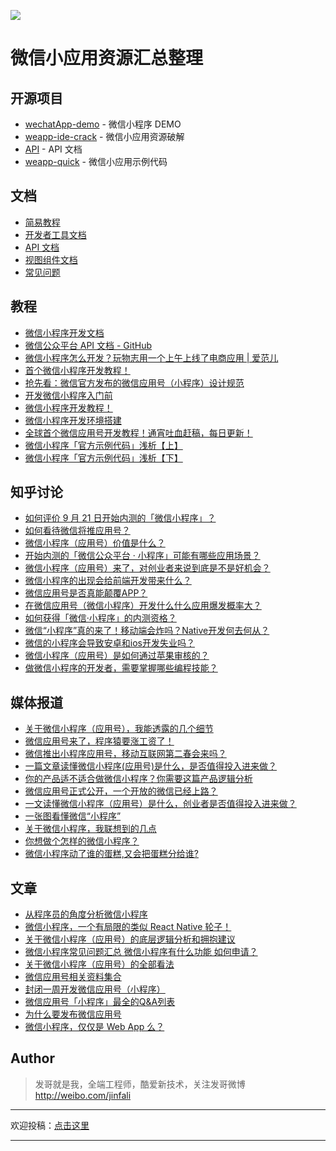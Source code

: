 ![](https://cloud.githubusercontent.com/assets/324764/18769116/e6c33c30-815c-11e6-8d34-5a50b7f4af74.png)

# 微信小应用资源汇总整理

## 开源项目

- [wechatApp-demo](https://github.com/xwartz/wechatApp-demo) - 微信小程序 DEMO
- [weapp-ide-crack](https://github.com/gavinkwoe/weapp-ide-crack/blob/master/README.md) - 微信小应用资源破解
- [API](https://github.com/gztchan/wechat-mini-app/tree/master/page/API) - API 文档
- [weapp-quick](https://github.com/phodal/weapp-quick) - 微信小应用示例代码

## 文档

- [简易教程](http://wxopen.notedown.cn/)
- [开发者工具文档](http://wxopen.notedown.cn/devtools/devtools.html)
- [API 文档](http://wxopen.notedown.cn/api/)
- [视图组件文档](http://wxopen.notedown.cn/component/)
- [常见问题](http://wxopen.notedown.cn/qa/qa.html)

## 教程

- [微信小程序开发文档](http://wxopen.notedown.cn/)
- [微信公众平台 API 文档 - GitHub](https://github.com/Notedown-cn/wxopen)
- [微信小程序怎么开发？玩物志用一个上午上线了电商应用 | 爱范儿](http://www.ifanr.com/721124)
- [首个微信小程序开发教程！](http://gold.xitu.io/entry/57e34d6bd2030900691e9ad7)
- [抢先看：微信官方发布的微信应用号（小程序）设计规范](http://www.woshipm.com/ucd/418190.html)
- [开发微信小程序入门前](https://laravel-china.org/topics/2890)
- [微信小程序开发教程！](https://xituqu.com/508.html)
- [微信小程序开发环境搭建](http://blog.csdn.net/xiehuimx/article/details/52629657)
- [全球首个微信应用号开发教程！通宵吐血赶稿，每日更新！](https://my.oschina.net/wwnick/blog/750055)
- [微信小程序「官方示例代码」浅析【上】](https://zhuanlan.zhihu.com/p/22574282)
- [微信小程序「官方示例代码」浅析【下】](https://zhuanlan.zhihu.com/p/22579053)

## 知乎讨论

- [如何评价 9 月 21 日开始内测的「微信小程序」？](https://www.zhihu.com/question/50874500)
- [如何看待微信将推应用号？](https://www.zhihu.com/question/39374074)
- [微信小程序（应用号）价值是什么？](https://www.zhihu.com/question/50875544)
- [开始内测的「微信公众平台 · 小程序」可能有哪些应用场景？](https://www.zhihu.com/question/50871887)
- [微信小程序（应用号）来了，对创业者来说到底是不是好机会？](https://www.zhihu.com/question/50885176)
- [微信小程序的出现会给前端开发带来什么？](https://www.zhihu.com/question/50900987)
- [微信应用号是否真能颠覆APP？](https://www.zhihu.com/question/50878415)
- [在微信应用号（微信小程序）开发什么什么应用爆发概率大？](https://www.zhihu.com/question/50878674)
- [如何获得「微信·小程序」的内测资格？](https://www.zhihu.com/question/50875630)
- [微信“小程序”真的来了！移动端会炸吗？Native开发何去何从？](https://www.zhihu.com/question/50874710)
- [微信的小程序会导致安卓和ios开发失业吗？](https://www.zhihu.com/question/50879269)
- [微信小程序（应用号）是如何通过苹果审核的？](https://www.zhihu.com/question/50879437)
- [做微信小程序的开发者，需要掌握哪些编程技能？](https://www.zhihu.com/question/50886759)

## 媒体报道

- [关于微信小程序（应用号），我能透露的几个细节](https://kenengba.com/post/3515.html)
- [微信应用号来了，程序猿要涨工资了！](http://www.pmcaff.com/article/index/411074173930624)
- [微信推出小程序应用号，移动互联网第二春会来吗？](http://36kr.com/topics/98)
- [一篇文章读懂微信小程序(应用号)是什么，是否值得投入进来做？](http://www.woshipm.com/it/417887.html)
- [你的产品适不适合做微信小程序？你需要这篇产品逻辑分析](https://www.huxiu.com/article/164700.html)
- [微信应用号正式公开，一个开放的微信已经上路？](https://www.huxiu.com/article/164634.html)
- [一文读懂微信小程序（应用号）是什么，创业者是否值得投入进来做？](https://www.huxiu.com/article/164679.html)
- [一张图看懂微信“小程序”](http://wenda.louqun.com/article/107593)
- [关于微信小程序，我联想到的几点](https://zi.com/w/a/b32fJp)
- [你想做个怎样的微信小程序？](http://www.880917.com/wang/10850.html)
- [微信小程序动了谁的蛋糕,又会把蛋糕分给谁?](http://it.sohu.com/20160922/n468981595.shtml)

## 文章

- [从程序员的角度分析微信小程序](http://blog.csdn.net/yulianlin/article/details/52621413)
- [微信小程序，一个有局限的类似 React Native 轮子！](http://www.jianshu.com/p/060c6f3dd4e8)
- [关于微信小程序（应用号）的底层逻辑分析和拥抱建议](https://zhuanlan.zhihu.com/p/22565340)
- [微信小程序常见问题汇总 微信小程序有什么功能 如何申请？](http://kulianw.com/keji/201609/18558.html)
- [关于微信小程序（应用号）的全部看法](http://www.jianshu.com/p/f8266c940eaf)
- [微信应用号相关资料集合](http://www.jianshu.com/p/597de915ef68)
- [封闭一周开发微信应用号（小程序）](https://www.v2ex.com/t/308005#reply17)
- [微信应用号「小程序」最全的Q&A列表](http://t.cn/RcYXD4Q)
- [为什么要发布微信应用号](http://t.cn/RcYXsoP)
- [微信小程序，仅仅是 Web App 么？](http://t.cn/RcYowhy)

## Author

> 发哥就是我，全端工程师，酷爱新技术，关注发哥微博 http://weibo.com/jinfali

---

欢迎投稿：[点击这里](https://github.com/Aufree/awesome-wechat-weapp/edit/master/README.md)

---
